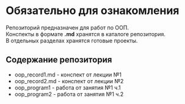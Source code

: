 # **Обязательно для ознакомления**
Репозиторий предназначен для работ по ООП.<br>
Конспекты в формате **.md** хранятся в каталоге репозитория.<br>
В отдельных разделах хранятся готовые проекты.<br>
## Содержание репозитория
- oop_record1.md - конспект от лекции №1
- oop_record2.md - конспект от лекции №2
- oop_program1 - работа от занятия №1 ч.1
- oop_program2 - работа от занятия №1 ч.2
